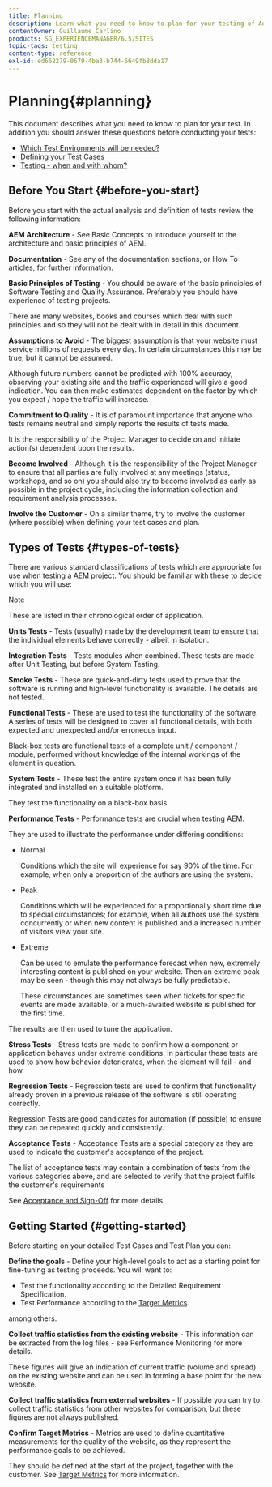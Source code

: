 ```yaml
---
title: Planning
description: Learn what you need to know to plan for your testing of Adobe Experience Manager.
contentOwner: Guillaume Carlino
products: SG_EXPERIENCEMANAGER/6.5/SITES
topic-tags: testing
content-type: reference
exl-id: ed662279-0679-4ba3-b744-6649fb8dda17
---
```

# Planning{#planning}

This document describes what you need to know to plan for your test. In addition you should answer these questions before conducting your tests:

* [Which Test Environments will be needed?](/help/sites-developing/test-environments.md)
* [Defining your Test Cases](/help/sites-developing/test-cases.md)
* [Testing - when and with whom?](/help/sites-developing/when-who.md)

## Before You Start {#before-you-start}

Before you start with the actual analysis and definition of tests review the following information:

**AEM Architecture** - See Basic Concepts to introduce yourself to the architecture and basic principles of AEM.

**Documentation** - See any of the documentation sections, or How To articles, for further information.

**Basic Principles of Testing** - You should be aware of the basic principles of Software Testing and Quality Assurance. Preferably you should have experience of testing projects.

There are many websites, books and courses which deal with such principles and so they will not be dealt with in detail in this document.

**Assumptions to Avoid** - The biggest assumption is that your website must service millions of requests every day. In certain circumstances this may be true, but it cannot be assumed.

Although future numbers cannot be predicted with 100% accuracy, observing your existing site and the traffic experienced will give a good indication. You can then make estimates dependent on the factor by which you expect / hope the traffic will increase.

**Commitment to Quality** - It is of paramount importance that anyone who tests remains neutral and simply reports the results of tests made.

It is the responsibility of the Project Manager to decide on and initiate action(s) dependent upon the results.

**Become Involved** - Although it is the responsibility of the Project Manager to ensure that all parties are fully involved at any meetings (status, workshops, and so on) you should also try to become involved as early as possible in the project cycle, including the information collection and requirement analysis processes.

**Involve the Customer** - On a similar theme, try to involve the customer (where possible) when defining your test cases and plan.

## Types of Tests {#types-of-tests}

There are various standard classifications of tests which are appropriate for use when testing a AEM project. You should be familiar with these to decide which you will use:

>[!NOTE]
>
>These are listed in their chronological order of application.

**Units Tests** - Tests (usually) made by the development team to ensure that the individual elements behave correctly - albeit in isolation.

**Integration Tests** - Tests modules when combined. These tests are made after Unit Testing, but before System Testing.

**Smoke Tests** - These are quick-and-dirty tests used to prove that the software is running and high-level functionality is available. The details are not tested.

**Functional Tests** - These are used to test the functionality of the software. A series of tests will be designed to cover all functional details, with both expected and unexpected and/or erroneous input.

Black-box tests are functional tests of a complete unit / component / module, performed without knowledge of the internal workings of the element in question.

**System Tests** - These test the entire system once it has been fully integrated and installed on a suitable platform.

They test the functionality on a black-box basis.

**Performance Tests** - Performance tests are crucial when testing AEM.

They are used to illustrate the performance under differing conditions:

* Normal

  Conditions which the site will experience for say 90% of the time. For example, when only a proportion of the authors are using the system.

* Peak

  Conditions which will be experienced for a proportionally short time due to special circumstances; for example, when all authors use the system concurrently or when new content is published and a increased number of visitors view your site.

* Extreme

  Can be used to emulate the performance forecast when new, extremely interesting content is published on your website. Then an extreme peak may be seen - though this may not always be fully predictable.

  These circumstances are sometimes seen when tickets for specific events are made available, or a much-awaited website is published for the first time.

The results are then used to tune the application.

**Stress Tests** - Stress tests are made to confirm how a component or application behaves under extreme conditions. In particular these tests are used to show how behavior deteriorates, when the element will fail - and how.

**Regression Tests** - Regression tests are used to confirm that functionality already proven in a previous release of the software is still operating correctly.

Regression Tests are good candidates for automation (if possible) to ensure they can be repeated quickly and consistently.

**Acceptance Tests** - Acceptance Tests are a special category as they are used to indicate the customer's acceptance of the project.

The list of acceptance tests may contain a combination of tests from the various categories above, and are selected to verify that the project fulfils the customer's requirements

See [Acceptance and Sign-Off](/help/sites-developing/acceptance-signoff.md) for more details.

## Getting Started {#getting-started}

Before starting on your detailed Test Cases and Test Plan you can:

**Define the goals** - Define your high-level goals to act as a starting point for fine-tuning as testing proceeds. You will want to:

* Test the functionality according to the Detailed Requirement Specification.
* Test Performance according to the [Target Metrics](/help/managing/best-practices-further-reference.md#key-performance-indicators-and-target-metrics).

among others.

**Collect traffic statistics from the existing website** - This information can be extracted from the log files - see Performance Monitoring for more details.

These figures will give an indication of current traffic (volume and spread) on the existing website and can be used in forming a base point for the new website.

**Collect traffic statistics from external websites** - If possible you can try to collect traffic statistics from other websites for comparison, but these figures are not always published.

**Confirm Target Metrics** - Metrics are used to define quantitative measurements for the quality of the website, as they represent the performance goals to be achieved.

They should be defined at the start of the project, together with the customer. See [Target Metrics](/help/sites-developing/planning.md) for more information.
